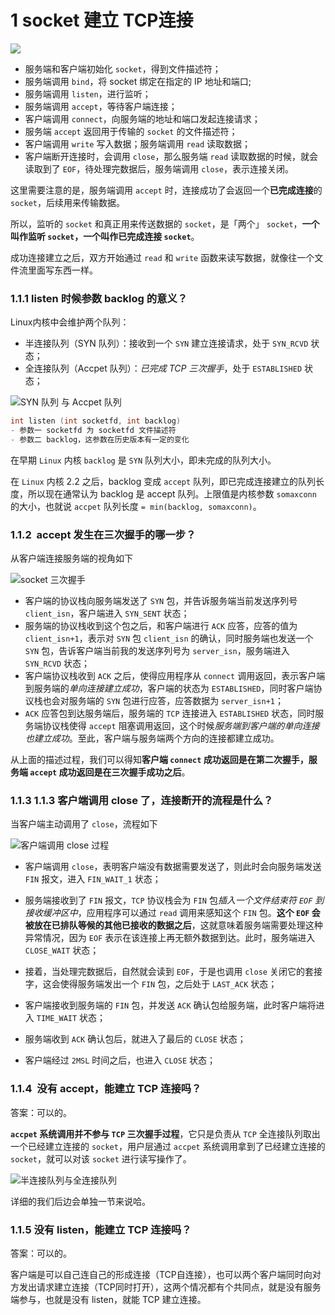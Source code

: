 # 1 socket 建立 TCP连接
![](https://img2023.cnblogs.com/blog/990230/202306/990230-20230629065214275-283561522.png)

- 服务端和客户端初始化 `socket`，得到文件描述符；
- 服务端调用 `bind`，将 socket 绑定在指定的 IP 地址和端口;
- 服务端调用 `listen`，进行监听；
- 服务端调用 `accept`，等待客户端连接；
- 客户端调用 `connect`，向服务端的地址和端口发起连接请求；
- 服务端 `accept` 返回用于传输的 `socket` 的文件描述符；
- 客户端调用 `write` 写入数据；服务端调用 `read` 读取数据；
- 客户端断开连接时，会调用 `close`，那么服务端 `read` 读取数据的时候，就会读取到了 `EOF`，待处理完数据后，服务端调用 `close`，表示连接关闭。

这里需要注意的是，服务端调用 `accept` 时，连接成功了会返回一个**已完成连接**的 `socket`，后续用来传输数据。

所以，监听的 `socket` 和真正用来传送数据的 `socket`，是「两个」 `socket`，**一个叫作监听 `socket`，一个叫作已完成连接 `socket`**。

成功连接建立之后，双方开始通过 `read` 和 `write` 函数来读写数据，就像往一个文件流里面写东西一样。

### 1.1.1 listen 时候参数 backlog 的意义？

Linux内核中会维护两个队列：

- 半连接队列（SYN 队列）：接收到一个 `SYN` 建立连接请求，处于 `SYN_RCVD` 状态；
- 全连接队列（Accpet 队列）：*已完成 TCP 三次握手*，处于 `ESTABLISHED` 状态；

![SYN 队列 与 Accpet 队列](https://cdn.xiaolincoding.com//mysql/other/format,png-20230309230542373.png)

```c
int listen (int socketfd, int backlog)
- 参数一 socketfd 为 socketfd 文件描述符
- 参数二 backlog，这参数在历史版本有一定的变化
```

在早期 `Linux` 内核 `backlog` 是 `SYN` 队列大小，即未完成的队列大小。

在 `Linux` 内核 2.2 之后，backlog 变成 `accept` 队列，即已完成连接建立的队列长度，所以现在通常认为 backlog 是 accept 队列。上限值是内核参数 `somaxconn` 的大小，也就说 `accpet` 队列长度 `= min(backlog, somaxconn)`。


### 1.1.2  accept 发生在三次握手的哪一步？

从客户端连接服务端的视角如下

![socket 三次握手](https://cdn.xiaolincoding.com/gh/xiaolincoder/ImageHost4/%E7%BD%91%E7%BB%9C/socket%E4%B8%89%E6%AC%A1%E6%8F%A1%E6%89%8B.drawio.png)

- 客户端的协议栈向服务端发送了 `SYN` 包，并告诉服务端当前发送序列号 `client_isn`，客户端进入 `SYN_SENT` 状态；
- 服务端的协议栈收到这个包之后，和客户端进行 `ACK` 应答，应答的值为 `client_isn+1`，表示对 `SYN` 包 `client_isn` 的确认，同时服务端也发送一个 `SYN` 包，告诉客户端当前我的发送序列号为 `server_isn`，服务端进入 `SYN_RCVD` 状态；
- 客户端协议栈收到 `ACK` 之后，使得应用程序从 `connect` 调用返回，表示客户端到服务端的*单向连接建立成功*，客户端的状态为 `ESTABLISHED`，同时客户端协议栈也会对服务端的 `SYN` 包进行应答，应答数据为 `server_isn+1`；
- `ACK` 应答包到达服务端后，服务端的 `TCP` 连接进入 `ESTABLISHED` 状态，同时服务端协议栈使得 `accept` 阻塞调用返回，这个时候*服务端到客户端的单向连接也建立成功*。至此，客户端与服务端两个方向的连接都建立成功。

从上面的描述过程，我们可以得知**客户端 `connect` 成功返回是在第二次握手，服务端 `accept` 成功返回是在三次握手成功之后**。

### 1.1.3 1.1.3 客户端调用 close 了，连接断开的流程是什么？

当客户端主动调用了 `close`，流程如下

![客户端调用 close 过程](https://cdn.xiaolincoding.com//mysql/other/format,png-20230309230538308.png)

- 客户端调用 `close`，表明客户端没有数据需要发送了，则此时会向服务端发送 `FIN` 报文，进入 `FIN_WAIT_1` 状态；
- 服务端接收到了 `FIN` 报文，`TCP` 协议栈会为 `FIN` 包*插入一个文件结束符 `EOF` 到接收缓冲区中*，应用程序可以通过 `read` 调用来感知这个 `FIN` 包。**这个 `EOF` 会被放在已排队等候的其他已接收的数据之后**，这就意味着服务端需要处理这种异常情况，因为 `EOF` 表示在该连接上再无额外数据到达。此时，服务端进入 `CLOSE_WAIT` 状态；
- 接着，当处理完数据后，自然就会读到 `EOF`，于是也调用 `close` 关闭它的套接字，这会使得服务端发出一个 `FIN` 包，之后处于 `LAST_ACK` 状态；

- 客户端接收到服务端的 `FIN` 包，并发送 `ACK` 确认包给服务端，此时客户端将进入 `TIME_WAIT` 状态；
- 服务端收到 `ACK` 确认包后，就进入了最后的 `CLOSE` 状态；
- 客户端经过 `2MSL` 时间之后，也进入 `CLOSE` 状态；

### 1.1.4  没有 accept，能建立 TCP 连接吗？

答案：可以的。

**`accpet` 系统调用并不参与 `TCP` 三次握手过程**，它只是负责从 `TCP` 全连接队列取出一个已经建立连接的 `socket`，用户层通过 `accpet` 系统调用拿到了已经建立连接的 `socket`，就可以对该 `socket` 进行读写操作了。

![半连接队列与全连接队列](https://cdn.xiaolincoding.com/gh/xiaolincoder/ImageHost/%E8%AE%A1%E7%AE%97%E6%9C%BA%E7%BD%91%E7%BB%9C/TCP-%E5%8D%8A%E8%BF%9E%E6%8E%A5%E5%92%8C%E5%85%A8%E8%BF%9E%E6%8E%A5/3.jpg)

详细的我们后边会单独一节来说哈。

### 1.1.5 没有 listen，能建立 TCP 连接吗？

答案：可以的。

客户端是可以自己连自己的形成连接（TCP自连接），也可以两个客户端同时向对方发出请求建立连接（TCP同时打开），这两个情况都有个共同点，就是没有服务端参与，也就是没有 listen，就能 TCP 建立连接。


